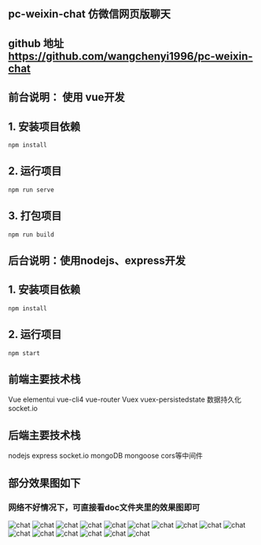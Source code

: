 ## pc-weixin-chat 仿微信网页版聊天

## github 地址 https://github.com/wangchenyi1996/pc-weixin-chat

## 前台说明： 使用 vue开发
## 1. 安装项目依赖
```
npm install
```

## 2. 运行项目
```
npm run serve
```

## 3. 打包项目
```
npm run build
```

## 后台说明：使用nodejs、express开发
## 1. 安装项目依赖
```
npm install
```

## 2. 运行项目
```
npm start
```

## 前端主要技术栈
Vue
elementui
vue-cli4
vue-router 
Vuex
vuex-persistedstate 数据持久化
socket.io

## 后端主要技术栈
nodejs
express
socket.io
mongoDB
mongoose
cors等中间件

## 部分效果图如下
### 网络不好情况下，可直接看doc文件夹里的效果图即可
![chat](http://www.coment.top:8090/1.png)
![chat](http://www.coment.top:8090/2.png)
![chat](http://www.coment.top:8090/4.png)
![chat](http://www.coment.top:8090/5.png)
![chat](http://www.coment.top:8090/6.png)
![chat](http://www.coment.top:8090/7.png)
![chat](http://www.coment.top:8090/8.png)
![chat](http://www.coment.top:8090/9.png)
![chat](http://www.coment.top:8090/10.png)
![chat](http://www.coment.top:8090/11.png)
![chat](http://www.coment.top:8090/12.png)
![chat](http://www.coment.top:8090/13.png)
![chat](http://www.coment.top:8090/14.png)
![chat](http://www.coment.top:8090/15.png)
![chat](http://www.coment.top:8090/16.png)
![chat](http://www.coment.top:8090/17.png)
